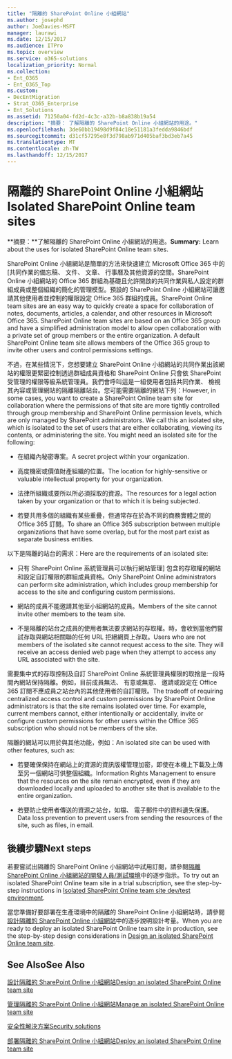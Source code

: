 ```yaml
---
title: "隔離的 SharePoint Online 小組網站"
ms.author: josephd
author: JoeDavies-MSFT
manager: laurawi
ms.date: 12/15/2017
ms.audience: ITPro
ms.topic: overview
ms.service: o365-solutions
localization_priority: Normal
ms.collection:
- Ent_O365
- Ent_O365_Top
ms.custom:
- DecEntMigration
- Strat_O365_Enterprise
- Ent_Solutions
ms.assetid: 71250a04-fd2d-4c3c-a32b-b8a838b19a54
description: "摘要： 了解隔離的 SharePoint Online 小組網站的用途。"
ms.openlocfilehash: 3de60bb19498d9f84c18e51181a3fedda9846bdf
ms.sourcegitcommit: d31cf57295e8f3d798ab971d405baf3bd3eb7a45
ms.translationtype: MT
ms.contentlocale: zh-TW
ms.lasthandoff: 12/15/2017
---
```

# <a name="isolated-sharepoint-online-team-sites"></a><span data-ttu-id="cbc56-103">隔離的 SharePoint Online 小組網站</span><span class="sxs-lookup"><span data-stu-id="cbc56-103">Isolated SharePoint Online team sites</span></span>

 <span data-ttu-id="cbc56-104">**摘要：**了解隔離的 SharePoint Online 小組網站的用途。</span><span class="sxs-lookup"><span data-stu-id="cbc56-104">**Summary:** Learn about the uses for isolated SharePoint Online team sites.</span></span>
  
<span data-ttu-id="cbc56-p101">SharePoint Online 小組網站是簡單的方法來快速建立 Microsoft Office 365 中的 [共同作業的備忘稿、 文件、 文章、 行事曆及其他資源的空間。SharePoint Online 小組網站的 Office 365 群組為基礎且允許開啟的共同作業與私人設定的群組成員或整個組織的簡化的管理模型。預設的 SharePoint Online 小組網站可讓邀請其他使用者並控制的權限設定 Office 365 群組的成員。</span><span class="sxs-lookup"><span data-stu-id="cbc56-p101">SharePoint Online team sites are an easy way to quickly create a space for collaboration of notes, documents, articles, a calendar, and other resources in Microsoft Office 365. SharePoint Online team sites are based on an Office 365 group and have a simplified administration model to allow open collaboration with a private set of group members or the entire organization. A default SharePoint Online team site allows members of the Office 365 group to invite other users and control permissions settings.</span></span>
  
<span data-ttu-id="cbc56-p102">不過，在某些情況下，您想要建立 SharePoint Online 小組網站的共同作業出該網站的權限更緊密控制透過群組成員資格和 SharePoint Online 只會依 SharePoint 受管理的權限等級系統管理員。我們會呼叫這是一組使用者包括共同作業、 檢視其內容或管理網站的隔離隔離站台。您可能需要隔離的網站下列：</span><span class="sxs-lookup"><span data-stu-id="cbc56-p102">However, in some cases, you want to create a SharePoint Online team site for collaboration where the permissions of that site are more tightly controlled through group membership and SharePoint Online permission levels, which are only managed by SharePoint administrators. We call this an isolated site, which is isolated to the set of users that are either collaborating, viewing its contents, or administering the site. You might need an isolated site for the following:</span></span>
  
- <span data-ttu-id="cbc56-111">在組織內秘密專案。</span><span class="sxs-lookup"><span data-stu-id="cbc56-111">A secret project within your organization.</span></span>
    
- <span data-ttu-id="cbc56-112">高度機密或價值財產組織的位置。</span><span class="sxs-lookup"><span data-stu-id="cbc56-112">The location for highly-sensitive or valuable intellectual property for your organization.</span></span>
    
- <span data-ttu-id="cbc56-113">法律所組織或要所以所必須採取的資源。</span><span class="sxs-lookup"><span data-stu-id="cbc56-113">The resources for a legal action taken by your organization or that to which it is being subjected.</span></span>
    
- <span data-ttu-id="cbc56-114">若要共用多個的組織有某些重疊，但通常存在於為不同的商務實體之間的 Office 365 訂閱。</span><span class="sxs-lookup"><span data-stu-id="cbc56-114">To share an Office 365 subscription between multiple organizations that have some overlap, but for the most part exist as separate business entities.</span></span>
    
<span data-ttu-id="cbc56-115">以下是隔離的站台的需求：</span><span class="sxs-lookup"><span data-stu-id="cbc56-115">Here are the requirements of an isolated site:</span></span>
  
- <span data-ttu-id="cbc56-116">只有 SharePoint Online 系統管理員可以執行網站管理] 包含的存取權的網站和設定自訂權限的群組成員資格。</span><span class="sxs-lookup"><span data-stu-id="cbc56-116">Only SharePoint Online administrators can perform site administration, which includes group membership for access to the site and configuring custom permissions.</span></span>
    
- <span data-ttu-id="cbc56-117">網站的成員不能邀請其他至小組網站的成員。</span><span class="sxs-lookup"><span data-stu-id="cbc56-117">Members of the site cannot invite other members to the team site.</span></span>
    
- <span data-ttu-id="cbc56-p103">不是隔離的站台之成員的使用者無法要求網站的存取權。時，會收到當他們嘗試存取與網站相關聯的任何 URL 拒絕網頁上存取。</span><span class="sxs-lookup"><span data-stu-id="cbc56-p103">Users who are not members of the isolated site cannot request access to the site. They will receive an access denied web page when they attempt to access any URL associated with the site.</span></span>
    
<span data-ttu-id="cbc56-p104">需要集中式的存取控制及自訂 SharePoint Online 系統管理員權限的取捨是一段時間內網站保持隔離。例如，目前成員無法、 有意或無意、 邀請或設定在 Office 365 訂閱不應成員之站台內的其他使用者的自訂權限。</span><span class="sxs-lookup"><span data-stu-id="cbc56-p104">The tradeoff of requiring centralized access control and custom permissions by SharePoint Online administrators is that the site remains isolated over time. For example, current members cannot, either intentionally or accidentally, invite or configure custom permissions for other users within the Office 365 subscription who should not be members of the site.</span></span>
  
<span data-ttu-id="cbc56-122">隔離的網站可以用於與其他功能，例如：</span><span class="sxs-lookup"><span data-stu-id="cbc56-122">An isolated site can be used with other features, such as:</span></span>
  
- <span data-ttu-id="cbc56-123">若要確保保持在網站上的資源的資訊版權管理加密，即使在本機上下載及上傳至另一個網站可供整個組織。</span><span class="sxs-lookup"><span data-stu-id="cbc56-123">Information Rights Management to ensure that the resources on the site remain encrypted, even if they are downloaded locally and uploaded to another site that is available to the entire organization.</span></span>
    
- <span data-ttu-id="cbc56-124">若要防止使用者傳送的資源之站台，如檔、 電子郵件中的資料遺失保護。</span><span class="sxs-lookup"><span data-stu-id="cbc56-124">Data loss prevention to prevent users from sending the resources of the site, such as files, in email.</span></span>
    
## <a name="next-steps"></a><span data-ttu-id="cbc56-125">後續步驟</span><span class="sxs-lookup"><span data-stu-id="cbc56-125">Next steps</span></span>

<span data-ttu-id="cbc56-126">若要嘗試出隔離的 SharePoint Online 小組網站中試用訂閱，請參閱[隔離 SharePoint Online 小組網站的開發人員/測試環境](isolated-sharepoint-online-team-site-dev-test-environment.md)中的逐步指示。</span><span class="sxs-lookup"><span data-stu-id="cbc56-126">To try out an isolated SharePoint Online team site in a trial subscription, see the step-by-step instructions in [Isolated SharePoint Online team site dev/test environment](isolated-sharepoint-online-team-site-dev-test-environment.md).</span></span>
  
<span data-ttu-id="cbc56-127">當您準備好要部署在生產環境中的隔離的 SharePoint Online 小組網站時，請參閱[設計隔離的 SharePoint Online 小組網站](design-an-isolated-sharepoint-online-team-site.md)中的逐步說明設計考量。</span><span class="sxs-lookup"><span data-stu-id="cbc56-127">When you are ready to deploy an isolated SharePoint Online team site in production, see the step-by-step design considerations in [Design an isolated SharePoint Online team site](design-an-isolated-sharepoint-online-team-site.md).</span></span>
  
## <a name="see-also"></a><span data-ttu-id="cbc56-128">See Also</span><span class="sxs-lookup"><span data-stu-id="cbc56-128">See Also</span></span>

[<span data-ttu-id="cbc56-129">設計隔離的 SharePoint Online 小組網站</span><span class="sxs-lookup"><span data-stu-id="cbc56-129">Design an isolated SharePoint Online team site</span></span>](design-an-isolated-sharepoint-online-team-site.md)
  
[<span data-ttu-id="cbc56-130">管理隔離的 SharePoint Online 小組網站</span><span class="sxs-lookup"><span data-stu-id="cbc56-130">Manage an isolated SharePoint Online team site</span></span>](manage-an-isolated-sharepoint-online-team-site.md)
  
[<span data-ttu-id="cbc56-131">安全性解決方案</span><span class="sxs-lookup"><span data-stu-id="cbc56-131">Security solutions</span></span>](security-solutions.md)

[<span data-ttu-id="cbc56-132">部署隔離的 SharePoint Online 小組網站</span><span class="sxs-lookup"><span data-stu-id="cbc56-132">Deploy an isolated SharePoint Online team site</span></span>](deploy-an-isolated-sharepoint-online-team-site.md)


